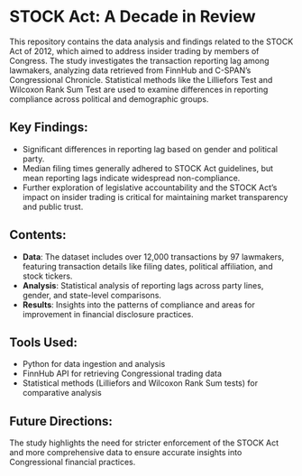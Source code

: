# STOCK Act: A Decade in Review

This repository contains the data analysis and findings related to the STOCK Act of 2012, which aimed to address insider trading by members of Congress. The study investigates the transaction reporting lag among lawmakers, analyzing data retrieved from FinnHub and C-SPAN’s Congressional Chronicle. Statistical methods like the Lilliefors Test and Wilcoxon Rank Sum Test are used to examine differences in reporting compliance across political and demographic groups.

## Key Findings:
- Significant differences in reporting lag based on gender and political party.
- Median filing times generally adhered to STOCK Act guidelines, but mean reporting lags indicate widespread non-compliance.
- Further exploration of legislative accountability and the STOCK Act’s impact on insider trading is critical for maintaining market transparency and public trust.

## Contents:
- **Data**: The dataset includes over 12,000 transactions by 97 lawmakers, featuring transaction details like filing dates, political affiliation, and stock tickers.
- **Analysis**: Statistical analysis of reporting lags across party lines, gender, and state-level comparisons.
- **Results**: Insights into the patterns of compliance and areas for improvement in financial disclosure practices.

## Tools Used:
- Python for data ingestion and analysis
- FinnHub API for retrieving Congressional trading data
- Statistical methods (Lilliefors and Wilcoxon Rank Sum tests) for comparative analysis

## Future Directions:
The study highlights the need for stricter enforcement of the STOCK Act and more comprehensive data to ensure accurate insights into Congressional financial practices.
